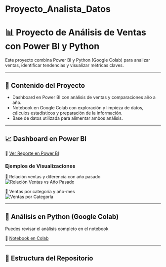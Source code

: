 # Proyecto_Analista_Datos
# 📊 Proyecto de Análisis de Ventas con Power BI y Python

Este proyecto combina Power BI y Python (Google Colab) para analizar ventas, identificar tendencias y visualizar métricas claves.  

---

## 🚀 Contenido del Proyecto
- Dashboard en Power BI con análisis de ventas y comparaciones año a año.
- Notebook en Google Colab con exploración y limpieza de datos, cálculos estadísticos y preparación de la información.
- Base de datos utilizada para alimentar ambos análisis.

---

## 📈 Dashboard en Power BI  

🔗 [Ver Reporte en Power BI](httpsapp.powerbi.comviewr=eyJrIjoiMDRlYWM2MDctY2YwMi00ZTFjLWFmMDYtZDE4MjE5MzM0ZDYyIiwidCI6ImI1ZDc4OTI3LTI1ZDAtNDRhOS04MzcwLWQ4NmU1N2M3YmE5NiIsImMiOjR9)

### Ejemplos de Visualizaciones

📌 Relación ventas y diferencia con año pasado  
![Relación Ventas vs Año Pasado]({A313BA5C-7155-44DF-A647-5FA74BB858D5}.png)

📌 Ventas por categoría y año-mes  
![Ventas por Categoría]({0EFB782E-A20E-48B9-883F-44EFE6F33BEE}.png)

---

## 🐍 Análisis en Python (Google Colab)

Puedes revisar el análisis completo en el notebook  

🔗 [Notebook en Colab](httpsgithub.commanumunozi_Data_analyst-blobmainData_analyst-_Analisis_de_Ventas_Northwind.ipynb)

---

## 📂 Estructura del Repositorio
